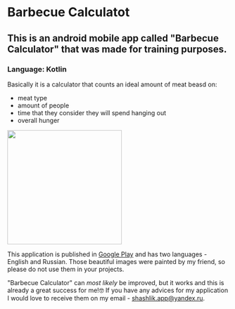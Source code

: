 # Barbecue Calculatot
## This is an android mobile app called "Barbecue Calculator" that was made for training purposes.
### Language: Kotlin

Basically it is a calculator that counts an ideal amount of meat beasd on:
- meat type
- amount of people
- time that they consider they will spend hanging out
- overall hunger
<img src="https://user-images.githubusercontent.com/123940022/215803527-40ac03a5-33fd-446b-bde5-91612f3607e6.jpg" width="260" />

This application is published in [Google Play](https://play.google.com/store/apps/details?id=com.my.shashlik) and has two languages - English and Russian. Those beautiful images were painted by my friend, so please do not use them in your projects.

"Barbecue Calculator" can *most likely* be improved, but it works and this is already a great success for me!:nerd_face: If you have any advices for my application I would love to receive them on my email - shashlik.app@yandex.ru.
